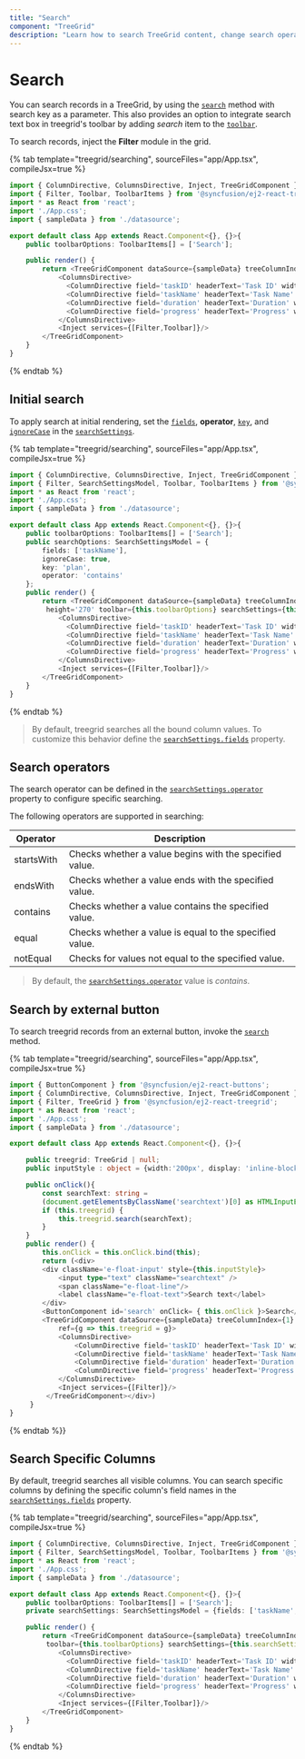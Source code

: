 ```yaml
---
title: "Search"
component: "TreeGrid"
description: "Learn how to search TreeGrid content, change search operators, perform searches using external buttons, and search particular fields."
---
```


# Search

You can search records in a TreeGrid, by using the [`search`](../api/treegrid/#search) method with search key as a parameter. This also provides an option to integrate search text box in treegrid's toolbar by adding *search* item to the [`toolbar`](../api/treegrid/#toolbar).

To search records, inject the **Filter** module in the grid.

{% tab template="treegrid/searching", sourceFiles="app/App.tsx", compileJsx=true %}

```typescript
import { ColumnDirective, ColumnsDirective, Inject, TreeGridComponent } from '@syncfusion/ej2-react-treegrid';
import { Filter, Toolbar, ToolbarItems } from '@syncfusion/ej2-react-treegrid';
import * as React from 'react';
import './App.css';
import { sampleData } from './datasource';

export default class App extends React.Component<{}, {}>{
    public toolbarOptions: ToolbarItems[] = ['Search'];

    public render() {
        return <TreeGridComponent dataSource={sampleData} treeColumnIndex={1} childMapping='subtasks' height='270' toolbar={this.toolbarOptions}>
            <ColumnsDirective>
              <ColumnDirective field='taskID' headerText='Task ID' width='90' textAlign='Right'/>
              <ColumnDirective field='taskName' headerText='Task Name' width='180'/>
              <ColumnDirective field='duration' headerText='Duration' width='80' textAlign='Right' />
              <ColumnDirective field='progress' headerText='Progress' width='80' textAlign='Right' />
            </ColumnsDirective>
            <Inject services={[Filter,Toolbar]}/>
        </TreeGridComponent>
    }
}
```

{% endtab %}

## Initial search

To apply search at initial rendering, set the [`fields`](../api/treegrid/searchSettings/#fields), **operator**, [`key`](../api/treegrid/searchSettings/#key), and [`ignoreCase`](../api/treegrid/searchSettings/#ignorecase) in the [`searchSettings`](../api/treegrid/#searchsettings).

{% tab template="treegrid/searching", sourceFiles="app/App.tsx", compileJsx=true %}

```typescript
import { ColumnDirective, ColumnsDirective, Inject, TreeGridComponent } from '@syncfusion/ej2-react-treegrid';
import { Filter, SearchSettingsModel, Toolbar, ToolbarItems } from '@syncfusion/ej2-react-treegrid';
import * as React from 'react';
import './App.css';
import { sampleData } from './datasource';

export default class App extends React.Component<{}, {}>{
    public toolbarOptions: ToolbarItems[] = ['Search'];
    public searchOptions: SearchSettingsModel = {
        fields: ['taskName'],
        ignoreCase: true,
        key: 'plan',
        operator: 'contains'
    };
    public render() {
        return <TreeGridComponent dataSource={sampleData} treeColumnIndex={1} childMapping='subtasks'
         height='270' toolbar={this.toolbarOptions} searchSettings={this.searchOptions}>
            <ColumnsDirective>
              <ColumnDirective field='taskID' headerText='Task ID' width='90' textAlign='Right'/>
              <ColumnDirective field='taskName' headerText='Task Name' width='180'/>
              <ColumnDirective field='duration' headerText='Duration' width='80' textAlign='Right' />
              <ColumnDirective field='progress' headerText='Progress' width='80' textAlign='Right' />
            </ColumnsDirective>
            <Inject services={[Filter,Toolbar]}/>
        </TreeGridComponent>
    }
}
```

{% endtab %}

> By default, treegrid searches all the bound column values. To customize this behavior define the [`searchSettings.fields`](../api/treegrid/searchSettingsModel/#fields) property.

## Search operators

The search operator can be defined in the [`searchSettings.operator`](../api/treegrid/searchSettingsModel/#operator) property to configure specific searching.

The following operators are supported in searching:

Operator |Description
-----|-----
startsWith |Checks whether a value begins with the specified value.
endsWith |Checks whether a value ends with the specified value.
contains |Checks whether a value contains the specified value.
equal |Checks whether a value is equal to the specified value.
notEqual |Checks for values not equal to the specified value.

> By default, the [`searchSettings.operator`](../api/treegrid/searchSettingsModel/#operator) value is *contains*.

## Search by external button

To search treegrid records from an external button, invoke the [`search`](../api/treegrid/#search) method.

{% tab template="treegrid/searching", sourceFiles="app/App.tsx", compileJsx=true %}

```typescript
import { ButtonComponent } from '@syncfusion/ej2-react-buttons';
import { ColumnDirective, ColumnsDirective, Inject, TreeGridComponent } from '@syncfusion/ej2-react-treegrid';
import { Filter, TreeGrid } from '@syncfusion/ej2-react-treegrid';
import * as React from 'react';
import './App.css';
import { sampleData } from './datasource';

export default class App extends React.Component<{}, {}>{

    public treegrid: TreeGrid | null;
    public inputStyle : object = {width:'200px', display: 'inline-block'};

    public onClick(){
        const searchText: string =
        (document.getElementsByClassName('searchtext')[0] as HTMLInputElement).value;
        if (this.treegrid) {
            this.treegrid.search(searchText);
        }
    }
    public render() {
        this.onClick = this.onClick.bind(this);
        return (<div>
        <div className='e-float-input' style={this.inputStyle}>
            <input type="text" className="searchtext" />
            <span className="e-float-line"/>
            <label className="e-float-text">Search text</label>
        </div>
        <ButtonComponent id='search' onClick= { this.onClick }>Search</ButtonComponent>
        <TreeGridComponent dataSource={sampleData} treeColumnIndex={1} childMapping='subtasks' height='220'
            ref={g => this.treegrid = g}>
            <ColumnsDirective>
                <ColumnDirective field='taskID' headerText='Task ID' width='90' textAlign='Right'/>
                <ColumnDirective field='taskName' headerText='Task Name' width='180'/>
                <ColumnDirective field='duration' headerText='Duration' width='80' textAlign='Right' />
                <ColumnDirective field='progress' headerText='Progress' width='80' textAlign='Right' />
            </ColumnsDirective>
            <Inject services={[Filter]}/>
         </TreeGridComponent></div>)
     }
}
```

{% endtab %}}

## Search Specific Columns

By default, treegrid searches all visible columns. You can search specific columns by defining the specific column's field names in the [`searchSettings.fields`](../api/treegrid/searchSettingsModel/#fields) property.

{% tab template="treegrid/searching", sourceFiles="app/App.tsx", compileJsx=true %}

```typescript
import { ColumnDirective, ColumnsDirective, Inject, TreeGridComponent } from '@syncfusion/ej2-react-treegrid';
import { Filter, SearchSettingsModel, Toolbar, ToolbarItems } from '@syncfusion/ej2-react-treegrid';
import * as React from 'react';
import './App.css';
import { sampleData } from './datasource';

export default class App extends React.Component<{}, {}>{
    public toolbarOptions: ToolbarItems[] = ['Search'];
    private searchSettings: SearchSettingsModel = {fields: ['taskName', 'duration']};

    public render() {
        return <TreeGridComponent dataSource={sampleData} treeColumnIndex={1} childMapping='subtasks' height='270'
         toolbar={this.toolbarOptions} searchSettings={this.searchSettings}>
            <ColumnsDirective>
              <ColumnDirective field='taskID' headerText='Task ID' width='90' textAlign='Right'/>
              <ColumnDirective field='taskName' headerText='Task Name' width='180'/>
              <ColumnDirective field='duration' headerText='Duration' width='80' textAlign='Right' />
              <ColumnDirective field='progress' headerText='Progress' width='80' textAlign='Right' />
            </ColumnsDirective>
            <Inject services={[Filter,Toolbar]}/>
        </TreeGridComponent>
    }
}
```

{% endtab %}